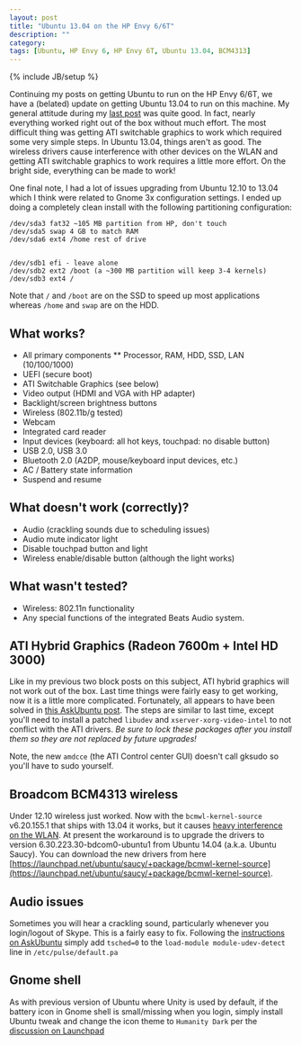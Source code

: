 ```yaml
---
layout: post
title: "Ubuntu 13.04 on the HP Envy 6/6T"
description: ""
category: 
tags: [Ubuntu, HP Envy 6, HP Envy 6T, Ubuntu 13.04, BCM4313]
---
```

{% include JB/setup %}

Continuing my posts on getting Ubuntu to run on the HP Envy 6/6T, we have a
(belated) update on getting Ubuntu 13.04 to run on this machine. My general
attitude during my [last post]() was quite good. In fact, nearly
everything worked right out of the box without much effort. The most difficult
thing was getting ATI switchable graphics to work which required some very
simple steps. In Ubuntu 13.04, things aren't as good. The wireless drivers
cause interference with other devices on the WLAN and getting ATI switchable
graphics to work requires a little more effort. On the bright side, everything
can be made to work!

One final note, I had a lot of issues upgrading from Ubuntu 12.10 to 13.04 
which I think were related to Gnome 3x configuration settings. I ended up
doing a completely clean install with the following partitioning configuration:

    /dev/sda3 fat32 ~105 MB partition from HP, don't touch
    /dev/sda5 swap 4 GB to match RAM
    /dev/sda6 ext4 /home rest of drive


    /dev/sdb1 efi - leave alone
    /dev/sdb2 ext2 /boot (a ~300 MB partition will keep 3-4 kernels)
    /dev/sdb3 ext4 /

Note that `/` and `/boot` are on the SSD to speed up most applications whereas
`/home` and `swap` are on the HDD.

## What works?

* All primary components
** Processor, RAM, HDD, SSD, LAN (10/100/1000)
* UEFI (secure boot)
* ATI Switchable Graphics (see below)
* Video output (HDMI and VGA with HP adapter)
* Backlight/screen brightness buttons
* Wireless (802.11b/g tested)
* Webcam
* Integrated card reader
* Input devices (keyboard: all hot keys, touchpad: no disable button)
* USB 2.0, USB 3.0
* Bluetooth 2.0 (A2DP, mouse/keyboard input devices, etc.)
* AC / Battery state information
* Suspend and resume

## What doesn't work (correctly)?

* Audio (crackling sounds due to scheduling issues)
* Audio mute indicator light
* Disable touchpad button and light
* Wireless enable/disable button (although the light works)

## What wasn't tested?

* Wireless: 802.11n functionality
* Any special functions of the integrated Beats Audio system.

## ATI Hybrid Graphics (Radeon 7600m + Intel HD 3000)

Like in my previous two block posts on this subject, ATI hybrid graphics
will not work out of the box. Last time things were fairly easy to get
working, now it is a little more complicated. Fortunately, all appears
to have been solved in [this AskUbuntu post](http://askubuntu.com/questions/205112/how-do-i-get-amd-intel-hybrid-graphics-drivers-to-work).
The steps are similar to last time, except you'll need to install a patched `libudev` and `xserver-xorg-video-intel` to not conflict with the ATI drivers. *Be sure to lock these packages after you install them so
they are not replaced by future upgrades!*

Note, the new `amdcce` (the ATI Control center GUI) doesn't call gksudo so you'll have to sudo yourself.

## Broadcom BCM4313 wireless

Under 12.10 wireless just worked. Now with the `bcmwl-kernel-source` v6.20.155.1 that ships with 13.04 it works, but it causes [heavy 
interference on the WLAN](https://bugs.launchpad.net/ubuntu/+source/bcmwl/+bug/1174145). At present the workaround is to upgrade the drivers to version 6.30.223.30-bdcom0-ubuntu1 from Ubuntu 14.04 (a.k.a. Ubuntu Saucy). You can download the new drivers from here [https://launchpad.net/ubuntu/saucy/+package/bcmwl-kernel-source](https://launchpad.net/ubuntu/saucy/+package/bcmwl-kernel-source).

## Audio issues

Sometimes you will hear a crackling sound, particularly whenever you
login/logout of Skype. This is a fairly easy to fix. Following the
[instructions on AskUbuntu](http://askubuntu.com/questions/157891/skype-and-vlc-sounds-sizzle-distorted-bad) simply add `tsched=0` to the `load-module module-udev-detect` line in `/etc/pulse/default.pa`

## Gnome shell

As with previous version of Ubuntu where Unity is used by default, if
the battery icon in Gnome shell is small/missing when you login, simply
install Ubuntu tweak and change the icon theme to `Humanity Dark` per
the [discussion on Launchpad](https://bugs.launchpad.net/light-themes/+bug/863663)


